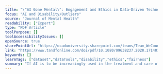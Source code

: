```yaml
---
title: "\"AI Gone Mental\": Engagement and Ethics in Data-Driven Technology for Mental Health"
focus: "AI and Disability/Outliers"
source: "Journal of Mental Health"
readability: ["Expert"]
type: "PDF Article"
toolPurpose: []
toolAccessibilityIssues: []
openSource: true
sharePointUrl: "https://ocaduniversity.sharepoint.com/teams/Team_WeCount/Shared%20Documents/Resources%20and%20Tools/Literature%20(curated)/AI%20gone%20mental%20engagement%20and%20ethics%20in%20data%20driven%20technology%20for%20mental%20health.pdf"
link: "https://www.tandfonline.com/doi/pdf/10.1080/09638237.2020.1714011?needAccess=true"
keywords: []
learnTags: ["dataset","dataTools","disability","ethics","fairness"]
summary: "If AI is to be increasingly used in the treatment and care of people with mental health problems then, this article argues, patients, service users and carers should participate as experts in its design, research and development.  "
---
```


